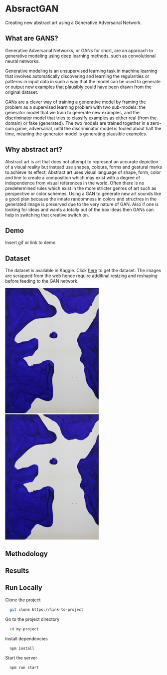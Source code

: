 
# AbsractGAN

Creating new abstract art using a Generative Adversarial Network.




## What are GANS?

Generative Adversarial Networks, or GANs for short, are an approach to generative modeling using deep learning methods, such as convolutional neural networks.

Generative modeling is an unsupervised learning task in machine learning that involves automatically discovering and learning the regularities or patterns in input data in such a way that the model can be used to generate or output new examples that plausibly could have been drawn from the original dataset.

GANs are a clever way of training a generative model by framing the problem as a supervised learning problem with two sub-models: the generator model that we train to generate new examples, and the discriminator model that tries to classify examples as either real (from the domain) or fake (generated). The two models are trained together in a zero-sum game, adversarial, until the discriminator model is fooled about half the time, meaning the generator model is generating plausible examples.


## Why abstract art?

Abstract art is art that does not attempt to represent an accurate depiction of a visual reality but instead use shapes, colours, forms and gestural marks to achieve its effect. Abstract art uses visual language of shape, form, color and line to create a composition which may exist with a degree of independence from visual references in the world. Often there is no predetermined rules which exist in the more stricter genres of art such as perspective or color schemes. Using a GAN to generate new art sounds like a good plan because the innate randomness in colors and structres in the generated image is preserved due to the very nature of GAN. Also if one is looking for ideas and wants a totally out of the box ideas then GANs can help in switching that creative switch on.

## Demo

Insert gif or link to demo


## Dataset

The dataset is available in Kaggle. Click [here](https://www.kaggle.com/bryanb/abstract-art-gallery) to get the dataset. The images are scrapped from the web hence require additinal resizing and reshaping before feeding to the GAN network.

<img src="https://github.com/KaramSahoo/AbstractGAN/blob/main/Abstract_image_42.jpg" width="300" height="400">
<img src="https://github.com/KaramSahoo/AbstractGAN/blob/main/Abstract_image_42.jpg" width="300" height="400">

## Methodology
## Results
## Run Locally

Clone the project

```bash
  git clone https://link-to-project
```

Go to the project directory

```bash
  cd my-project
```

Install dependencies

```bash
  npm install
```

Start the server

```bash
  npm run start
```

